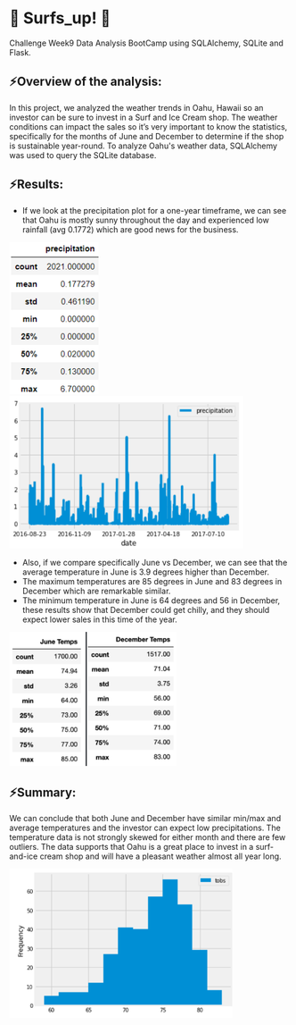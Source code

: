 # :palm_tree: Surfs_up! :palm_tree:
Challenge Week9 Data Analysis BootCamp using SQLAlchemy, SQLite and Flask.

## ⚡Overview of the analysis:

In this project, we analyzed the weather trends in Oahu, Hawaii so an investor can be sure to invest in a Surf and Ice Cream shop. The weather conditions can impact the sales so it’s very important to know the statistics, specifically for the months of June and December to determine if the shop is sustainable year-round. To analyze Oahu's weather data, SQLAlchemy was used to query the SQLite database.

## ⚡Results: 

 + If we look at the precipitation plot for a one-year timeframe, we can see that Oahu is mostly sunny throughout the day and experienced low rainfall (avg 0.1772) which are good news for the business. 

<img src="https://github.com/annarochav/surfs_up/blob/main/Resources/year_stats.png" width="160" height="" /><img src="https://github.com/annarochav/surfs_up/blob/main/Resources/year_precipitation.png" width="419" height="" />

 + Also, if we compare specifically June vs December, we can see that the average temperature in June is 3.9 degrees higher than December. 
 + The maximum temperatures are 85 degrees in June and 83 degrees in December which are remarkable similar.
 + The minimum temperature in June is 64 degrees and 56 in December, these results show that December could get chilly, and they should expect lower sales in this time of the year. 

<img src="https://github.com/annarochav/surfs_up/blob/main/Resources/side_by_side.png" width="300" height="" />

## ⚡Summary: 

We can conclude that both June and December have similar min/max and average temperatures and the investor can expect low precipitations. The temperature data is not strongly skewed for either month and there are few outliers. The data supports that Oahu is a great place to invest in a surf-and-ice cream shop and will have a pleasant weather almost all year long. 

<img src="https://github.com/annarochav/surfs_up/blob/main/Resources/frequency.png" width="400" height="" />
